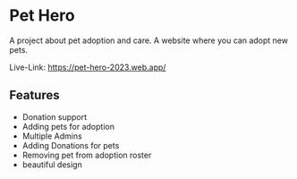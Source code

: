 # Pet Hero

A project about pet adoption and care. A website where you can adopt new pets.

Live-Link: https://pet-hero-2023.web.app/

## Features

- Donation support
- Adding pets for adoption
- Multiple Admins
- Adding Donations for pets
- Removing pet from adoption roster
- beautiful design